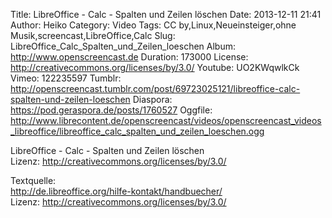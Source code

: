 Title: LibreOffice - Calc - Spalten und Zeilen löschen
Date: 2013-12-11 21:41
Author: Heiko
Category: Video
Tags: CC by,Linux,Neueinsteiger,ohne Musik,screencast,LibreOffice,Calc
Slug: LibreOffice_Calc_Spalten_und_Zeilen_loeschen
Album: http://www.openscreencast.de
Duration: 173000
License: http://creativecommons.org/licenses/by/3.0/
Youtube: UO2KWqwlkCk
Vimeo: 122235597
Tumblr: http://openscreencast.tumblr.com/post/69723025121/libreoffice-calc-spalten-und-zeilen-loeschen
Diaspora: https://pod.geraspora.de/posts/1760527
Oggfile: http://www.librecontent.de/openscreencast/videos/openscreencast_videos_libreoffice/libreoffice_calc_spalten_und_zeilen_loeschen.ogg

LibreOffice - Calc - Spalten und Zeilen löschen  
Lizenz: <http://creativecommons.org/licenses/by/3.0/>  
  
Textquelle:  
<http://de.libreoffice.org/hilfe-kontakt/handbuecher/>  
Lizenz: <http://creativecommons.org/licenses/by/3.0/>

